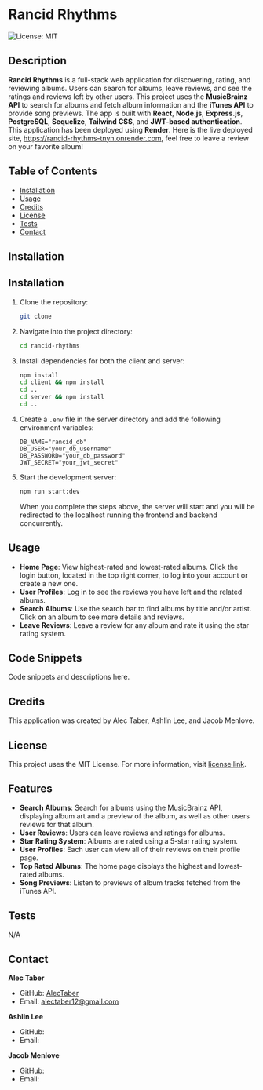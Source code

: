 # Rancid Rhythms
  ![License: MIT](https://img.shields.io/badge/License-MIT-green.svg)
## Description 

**Rancid Rhythms** is a full-stack web application for discovering, rating, and reviewing albums. Users can search for albums, leave reviews, and see the ratings and reviews left by other users. This project uses the **MusicBrainz API** to search for albums and fetch album information and the **iTunes API** to provide song previews. The app is built with **React**, **Node.js**, **Express.js**, **PostgreSQL**, **Sequelize**, **Tailwind CSS**, and **JWT-based authentication**. This application has been deployed using **Render**. Here is the live deployed site, https://rancid-rhythms-tnyn.onrender.com, feel free to leave a review on your favorite album!

## Table of Contents

- [Installation](#installation)
- [Usage](#usage)
- [Credits](#credits)
- [License](#license)
- [Tests](#tests)
- [Contact](#contact)

## Installation

## Installation

1. Clone the repository:
    ```bash
    git clone
    ```
2. Navigate into the project directory:
    ```bash
    cd rancid-rhythms
    ```
3. Install dependencies for both the client and server:
    ```bash
    npm install
    cd client && npm install
    cd ..
    cd server && npm install
    cd ..
    ```
4. Create a `.env` file in the server directory and add the following environment variables:
    ```plaintext
    DB_NAME="rancid_db"
    DB_USER="your_db_username"
    DB_PASSWORD="your_db_password"
    JWT_SECRET="your_jwt_secret"
    ```
5. Start the development server:
    ```bash
    npm run start:dev
    ```
    When you complete the steps above, the server will start and you will be redirected to the localhost running the frontend and backend concurrently.

## Usage

- **Home Page**: View highest-rated and lowest-rated albums. Click the login button, located in the top right corner, to log into your account or create a new one.
- **User Profiles**: Log in to see the reviews you have left and the related albums.
- **Search Albums**: Use the search bar to find albums by title and/or artist. Click on an album to see more details and reviews.
- **Leave Reviews**: Leave a review for any album and rate it using the star rating system.

## Code Snippets

Code snippets and descriptions here.
























## Credits

This application was created by Alec Taber, Ashlin Lee, and Jacob Menlove.

## License
  
  This project uses the MIT License. For more information, visit [license link](https://opensource.org/licenses/MIT).

## Features

- **Search Albums**: Search for albums using the MusicBrainz API, displaying album art and a preview of the album, as well as other users reviews for that album.
- **User Reviews**: Users can leave reviews and ratings for albums.
- **Star Rating System**: Albums are rated using a 5-star rating system.
- **User Profiles**: Each user can view all of their reviews on their profile page.
- **Top Rated Albums**: The home page displays the highest and lowest-rated albums.
- **Song Previews**: Listen to previews of album tracks fetched from the iTunes API.

## Tests

N/A

## Contact

**Alec Taber**

- GitHub: [AlecTaber](https://github.com/AlecTaber)
- Email: [alectaber12@gmail.com](mailto:alectaber12@gmail.com)

**Ashlin Lee**

- GitHub:
- Email:

**Jacob Menlove**

- GitHub:
- Email: